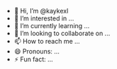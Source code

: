 - 👋 Hi, I’m @kaykexl
- 👀 I’m interested in ...
- 🌱 I’m currently learning ...
- 💞️ I’m looking to collaborate on ...
- 📫 How to reach me ...
- 😄 Pronouns: ...
- ⚡ Fun fact: ...

<!---
kaykexl/kaykexl is a ✨ special ✨ repository because its `README.md` (this file) appears on your GitHub profile.
You can click the Preview link to take a look at your changes.
--->
